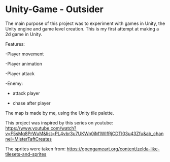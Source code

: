 # Unity-Game - Outsider

The main purpose of this project was to experiment with games in Unity, the Unity engine and game level creation.
This is my first attempt at making a 2d game in Unity.

Features: 
  
  -Player movement
  
  -Player animation
  
  -Player attack
  
  -Enemy: 
      
   - attack player
   
   - chase after player

The map is made by me, using the Unity tile palette.

This project was inspired by this series on youtube:
https://www.youtube.com/watch?v=F5sMq8PrWuM&list=PL4vbr3u7UKWp0iM1WIfRjCDTI03u43Zfu&ab_channel=MisterTaftCreates

The sprites were taken from:
https://opengameart.org/content/zelda-like-tilesets-and-sprites
